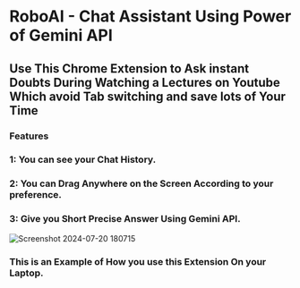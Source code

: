 # RoboAI - Chat Assistant Using Power of Gemini API

## Use This Chrome Extension to Ask instant Doubts During Watching a Lectures on Youtube Which avoid Tab switching and save lots of Your Time

### Features
### 1: You can see your Chat History.
### 2: You can Drag Anywhere on the Screen According to your preference.
### 3: Give you Short Precise Answer Using Gemini API.
![Screenshot 2024-07-20 180715](https://github.com/user-attachments/assets/0b10c0bf-e4cb-4584-84c5-fe30a35079e1)
### This is an Example of How you use this Extension On your Laptop.

